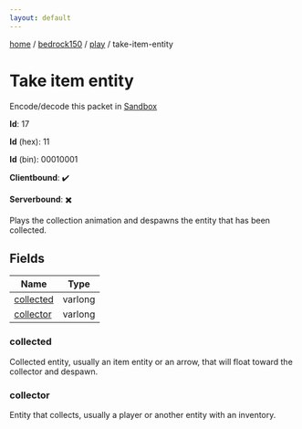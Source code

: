 ```yaml
---
layout: default
---
```


[home](/)  /  [bedrock150](/protocol/bedrock150)  /  [play](/protocol/bedrock150/play)  /  take-item-entity

# Take item entity

Encode/decode this packet in [Sandbox](../../../sandbox/bedrock150#Play.TakeItemEntity)

**Id**: 17

**Id** (hex): 11

**Id** (bin): 00010001

**Clientbound**: ✔️

**Serverbound**: ✖️

Plays the collection animation and despawns the entity that has been collected.

## Fields

Name | Type
---|---
[collected](#collected) | varlong
[collector](#collector) | varlong

### collected

Collected entity, usually an item entity or an arrow, that will float toward the collector and despawn.

### collector

Entity that collects, usually a player or another entity with an inventory.
